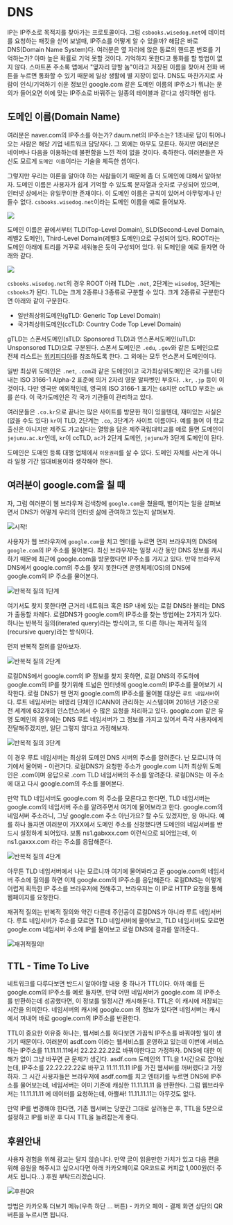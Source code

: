 # DNS

IP는 IP주소로 목적지를 찾아가는 프로토콜이다. 그럼 `csbooks.wisedog.net`에 데이터를 요청하는 패킷을 싣어 보낼때, IP주소를 어떻게 알 수 있을까? 해답은 바로 DNS(Domain Name System)다. 여러분은 옆 자리에 앉은 동료의 핸드폰 번호를 기억하는가? 아마 높은 확률로 기억 못할 것이다. 기억하지 못한다고 통화를 할 방법이 없지 않다. 스마트폰 주소록 앱에서 "옆자리 망할 놈"이라고 저장된 이름을 찾아서 전화 버튼을 누르면 통화할 수 있기 때문에 일상 생활에 별 지장이 없다. DNS도 마찬가지로 사람이 인식/기억하기 쉬운 정보인 google.com 같은 도메인 이름의 IP주소가 뭐냐는 문의가 들어오면 이에 맞는 IP주소로 바꿔주는 일종의 테이블과 같다고 생각하면 쉽다.

## 도메인 이름(Domain Name)

여러분은 naver.com의 IP주소를 아는가? daum.net의 IP주소는? 1초내로 답이 튀어나오는 사람은 해당 기업 네트워크 담당자다. 그 외에는 아무도 모른다. 하지만 여러분은 네이버나 다음을 이용하는데 불편함을 느낀 적이 없을 것이다. 축하한다. 여러분들은 자신도 모르게 `도메인 이름`이라는 기술을 체득한 셈이다.

그렇지만 우리는 이론을 알아야 하는 사람들이기 때문에 좀 더 도메인에 대해서 알아보자. 도메인 이름은 사용자가 쉽게 기억할 수 있도록 문자열과 숫자로 구성되어 있으며, 인터넷 상에서는 유일무이한 존재이다. 이 도메인 이름은 규칙이 있어서 아무렇게나 만들수 없다. `csbooks.wisedog.net`이라는 도메인 이름을 예로 들어보자. 

![](./img/dns2.jpg)

도메인 이름은 끝에서부터 TLD(Top-Level Domain), SLD(Second-Level Domain, 레벨2 도메인), Third-Level Domain(레벨3 도메인)으로 구성되어 있다. ROOT라는 도메인 아래에 트리를 거꾸로 세워놓은 듯이 구성되어 있다. 위 도메인을 예로 들자면 아래와 같다. 

![](./img/dns3.jpg)

`csbooks.wisedog.net`의 경우 ROOT 아래 TLD는 `.net`, 2단계는 `wisedog`, 3단계는 `csbooks`가 된다. TLD는 크게 2종류나 3종류로 구분할 수 있다. 크게 2종류로 구분한다면 아래와 같이 구분한다.

- 일반최상위도메인(gTLD: Generic Top Level Domain)
- 국가최상위도메인(ccTLD: Country Code Top Level Domain)

gTLD는 스폰서도메인(sTLD: Sponsored TLD)과 언스폰서도메인(uTLD: Unsponsored TLD)으로 구분된다. 스폰서 도메인은 `.edu`, `.gov`와 같은 도메인으로 전체 리스트는 [위키피디아](https://en.wikipedia.org/wiki/Sponsored_top-level_domain)를 참조하도록 한다. 그 외에는 모두 언스폰서 도메인이다.

일반 최상위 도메인은 `.net`, `.com`과 같은 도메인이고 국가최상위도메인은 국가를 나타내는 ISO 3166-1 Alpha-2 표준에 의거 2자리 영문 알파벳인 부호다. `.kr`, `.jp` 등이 이것이다. 다만 영국만 예외적인데, 영국의 ISO 3166-1 표기는 `GB`지만 ccTLD 부호는 `uk`를 쓴다. 이 국가도메인은 각 국가 기관들이 관리하고 있다.

여러분들은 `.co.kr`으로 끝나는 많은 사이트를 방문한 적이 있을텐데, 재미있는 사실은 (없을 수도 있다) `kr`이 TLD, 2단계는 `.co`, 3단계가 사이트 이름이다. 예를 들어 이 학교 출신은 아니지만 제주도 가고싶다는 열망을 담은 제주국립대학교를 예로 들면 도메인이 `jejunu.ac.kr`인데, `kr`이 ccTLD, `ac`가 2단계 도메인, `jejunu`가 3단계 도메인이 된다.

도메인은 도매인 등록 대행 업체에서 `이용권리`를 살 수 있다. 도메인 자체를 사는게 아니라 일정 기간 임대비용이라 생각해야 한다.

## 여러분이 google.com을 칠 때

자, 그럼 여러분이 웹 브라우져 검색창에 `google.com`을 쳤을때, 벌어지는 일을 살펴보면서 DNS가 어떻게 우리의 인터넷 삶에 관여하고 있는지 살펴보자.

![시작!](./img/dns1.png)

사용자가 웹 브라우저에 `google.com`을 치고 엔터를 누르면 먼저 브라우저의 DNS에 `google.com`의 IP 주소를 물어본다. 최신 브라우저는 일정 시간 동안 DNS 정보를 캐시하기 때문에 최근에 google.com을 방문했다면 IP주소를 가지고 있다. 만약 브라우저 DNS에서 google.com의 주소를 찾지 못한다면 운영체제(OS)의 DNS에 google.com의 IP 주소를 물어본다.

![반복적 질의 1단계](./img/dns-iterated-step1.jpg)

여기서도 찾지 못한다면 근거리 네트워크 혹은 ISP 내에 있는 로컬 DNS라 불리는 DNS가 출동할 차례다. 로컬DNS가 google.com의 IP주소를 찾는 방법에는 2가지가 있다. 하나는 반복적 질의(iterated query)라는 방식이고, 또 다른 하나는 재귀적 질의(recursive query)라는 방식이다.

먼저 반복적 질의를 알아보자.

![반복적 질의 2단계](./img/dns-iterated-step2.jpg)

로컬DNS에서 google.com의 IP 정보를 찾지 못하면, 로컬 DNS의 주도하에 google.com의 IP를 찾기위해 드넓은 인터넷에 google.com의 IP주소를 물어보기 시작한다. 로컬 DNS가 맨 먼저 google.com의 IP주소를 물어볼 대상은 `루트 네임서버`이다. 루트 네임서버는 비영리 단체인 ICANN이 관리하는 시스템이며 2016년 기준으로 전 세계에 632개의 인스턴스에서 수 많은 요청을 처리하고 있다. google.com 같은 유명 도메인의 경우에는 DNS 루트 네임서버가 그 정보를 가지고 있어서 즉각 사용자에게 전달해주겠지만, 일단 그렇지 않다고 가정해보자. 

![반복적 질의 3단계](./img/dns-iterated-step3.jpg)

이 경우 루트 네임서버는 최상위 도메인 DNS 서버의 주소를 알려준다. 난 모르니까 여기에서 물어봐 - 이런거다. 로컬DNS가 요청한 주소가 google.com 니까 최상위 도메인은 .com이며 응답으로 .com TLD 네임서버의 주소를 알려준다. 로컬DNS는 이 주소에 대고 다시 google.com의 주소를 물어본다.

만약 TLD 네임서버도 google.com 의 주소를 모른다고 한다면, TLD 네임서버는 google.com의 네임서버 주소를 알려주면서 여기에 물어보라고 한다. google.com의 네임서버 주소라니, 그냥 google.com 주소 아닌가요? 할 수도 있겠지만, 응 아니다. 예를 하나 들자면 여러분이 가XX에서 도메인 주소를 신청했다면 도메인의 네임서버를 반드시 설정하게 되어있다. 보통 ns1.gabxxx.com 이런식으로 되어있는데, 이 ns1.gaxxx.com 라는 주소를 응답해준다.

![반복적 질의 4단계](./img/dns-iterated-step4.jpg)

아무튼 TLD 네임서버에서 나는 모르니까 여기에 물어봐라고 준 google.com의 네임서버 주소에 질의를 하면 이제 google.com의 IP주소를 응답해준다. 로컬DNS는 이렇게 어렵게 획득한 IP 주소를 브라우저에 전해주고, 브라우저는 이 IP로 HTTP 요청을 통해 웹페이지를 요청한다.

재귀적 질의는 반복적 질의와 약간 다른데 주인공이 로컬DNS가 아니라 루트 네임서버다. 루트 네임서버가 주소를 모르면 TLD 네임서버에 물어보고, TLD 네임서버도 모르면 google.com 네임서버 주소에 IP를 물어보고 로컬 DNS에 결과를 알려준다..

![재귀적질의!](./img/dns-recursive.jpg)


## TTL - Time To Live

네트워크를 다루다보면 반드시 알아야할 내용 중 하나가 TTL이다. 아까 예를 든 google.com의 IP주소를 예로 들자면, 만약 어떤 네임서버가 google.com 의 IP주소를 반환하는데 성공했다면, 이 정보를 일정시간 캐시해둔다. TTL은 이 캐시에 저장되는 시간을 의미한다. 네임서버의 캐시에 google.com 의 정보가 있다면 네임서버는 캐시에서 꺼내어 바로 google.com의 IP주소를 반환한다.

TTL이 중요한 이유중 하나는, 웹서비스를 하다보면 가끔씩 IP주소를 바꿔야할 일이 생기기 때문이다. 여러분이 asdf.com 이라는 웹서비스를 운영하고 있는데 이번에 서비스하는 IP주소를 11.11.11.11에서 22.22.22.22로 바꿔야한다고 가정하자. DNS에 대한 이해가 없이 그냥 바꾸면 큰 문제가 생긴다. asdf.com 도메인의 TTL을 1시간으로 잡아놨는데, IP주소를 22.22.22.22로 바꾸고 11.11.11.11 IP를 가진 웹서버를 꺼버렸다고 가정하자. 그 시간 사용자들은 브라우저에 asdf.com를 치고 엔터키를 누르면 DNS에 IP주소를 물어보는데, 네임서버는 이미 기존에 캐싱한 11.11.11.11 을 반환한다. 그럼 웹브라우저는 11.11.11.11 에 데이터를 요청하는데, 아뿔싸! 11.11.11.11는 아무것도 없다.

만약 IP를 변경해야 한다면, 기존 웹서버는 당분간 그대로 살려놓은 후, TTL을 5분으로 설정하고 IP를 바꾼 후 다시 TTL을 늘려잡는게 좋다. 

## 후원안내

사용자 경험을 위해 광고는 달지 않습니다. 만약 글이 읽을만한 가치가 있고 다음 편을 위해 응원을 해주시고 싶으시다면 아래 카카오페이로 QR코드로 커피값 1,000원(더 주셔도 됩니다...) 후원 부탁드리겠습니다.

![후원QR](../kakao-qr-small.png)

방법은 카카오톡 더보기 메뉴(우측 하단 ... 버튼) - 카카오 페이 - 결제 화면 상단의 QR 버튼을 누르시면 됩니다.
